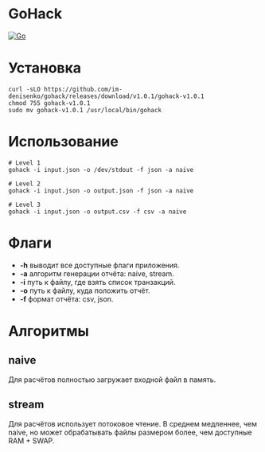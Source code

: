 # GoHack

[![Go](https://github.com/im-denisenko/gohack/actions/workflows/go.yml/badge.svg)](https://github.com/im-denisenko/gohack/actions/workflows/go.yml)

# Установка

```
curl -sLO https://github.com/im-denisenko/gohack/releases/download/v1.0.1/gohack-v1.0.1
chmod 755 gohack-v1.0.1
sudo mv gohack-v1.0.1 /usr/local/bin/gohack
```

# Использование

```
# Level 1
gohack -i input.json -o /dev/stdout -f json -a naive

# Level 2
gohack -i input.json -o output.json -f json -a naive

# Level 3
gohack -i input.json -o output.csv -f csv -a naive
```

# Флаги

- **-h** выводит все доступные флаги приложения.
- **-a** алгоритм генерации отчёта: naive, stream.
- **-i** путь к файлу, где взять список транзакций.
- **-o** путь к файлу, куда положить отчёт.
- **-f** формат отчёта: csv, json.

# Алгоритмы

## naive

Для расчётов полностью загружает входной файл в память.

## stream

Для расчётов использует потоковое чтение. В среднем медленнее, чем naive, но может обрабатывать файлы размером более, чем доступные RAM + SWAP.
